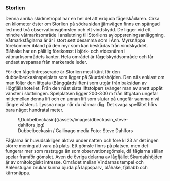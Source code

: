 ### Storlien

Denna anrika skidmetropol har en hel del att erbjuda fågelskådaren. Cirka en kilometer öster om Storlien på södra sidan järnvägen finns en spångad led med två observationsgömslen och ett vindskydd. De ligger vid ett mindre våtmarksområde i anslutning till Storliens avloppsreningsanläggning. Våtmarksfåglarna är är i stort sett desamma som i Ånn. Myrsnäppa förekommer ibland på den myr som kan beskådas från vindskyddet. Blåhake har en pålitlig förekomst i björk- och videsnåren i våtmarksområdets kanter. Hela området är fågelskyddsområde och får endast avspanas från markerade leder.

För den fågelintresserade är Storlien mest känt för den dubbelbeckasinspelplats som ligger på Skurdalshöjden. Den nås enklast om man följer den liftgata (Bånggårdsliften) som utgår från baksidan av Högfjällshotellet. Från den näst sista liftstolpen svänger man av snett uppåt vänster i sluttningen. Spelplatsen ligger 200-300 m från liftgatan ungefär mittemellan denna lift och en annan lift som slutar på ungefär samma nivå längre västerut. Lyssna noga när du närmar dig. Det svaga spellätet hörs bara något hundratal meter.

<figure>![Dubbelbeckasin](/assets/images/dbeckasin_steve-dahlfors.jpg)<figcaption><span class="description">Dubbelbeckasin / Gallinago media.</span><span class="owner">Foto: Steve Dahlfors</span></figcaption></figure>

Fåglarna är huvudsakligen aktiva under natten och före kl 23 är det ingen större mening att vara på plats. Ett gömsle finns på platsen, men det fungerar mer som raststuga än som observationsgömsle, då fåglarna sällan spelar framför gömslet. Även de övriga delarna av lågfjället Skurdalshöjden är av ornitologiskt intresse. Området mellan Vindarnas tempel och Åhlénstugan brukar kunna bjuda på lappsparv, blåhake, fjällabb och kärrsnäppa.